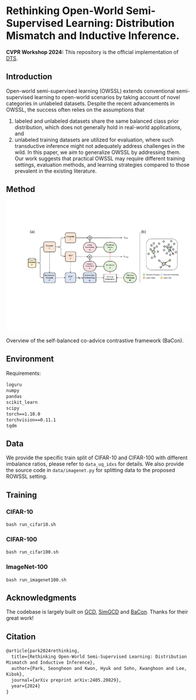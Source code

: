 # Rethinking Open-World Semi-Supervised Learning: Distribution Mismatch and Inductive Inference.

**CVPR Workshop 2024:** This repository is the official implementation of [DTS]().

## Introduction
Open-world semi-supervised learning (OWSSL) extends conventional semi-supervised learning to open-world scenarios by taking account of novel categories in unlabeled datasets.
Despite the recent advancements in OWSSL, the success often relies on the assumptions that
1) labeled and unlabeled datasets share the same balanced class prior distribution, which does not generally hold in real-world applications, and
2) unlabeled training datasets are utilized for evaluation, where such transductive inference might not adequately address challenges in the wild.
In this paper, we aim to generalize OWSSL by addressing them.
Our work suggests that practical OWSSL may require different training settings, evaluation methods, and learning strategies compared to those prevalent in the existing literature.

## Method
<div align=center>
<img src="pipeline.pdf" width="800" >
</div>

Overview of the self-balanced co-advice contrastive framework (BaCon).

## Environment
Requirements:
```
loguru
numpy
pandas
scikit_learn
scipy
torch==1.10.0
torchvision==0.11.1
tqdm
```

## Data
We provide the specific train split of CIFAR-10 and CIFAR-100 with different imbalance ratios, please refer to ```data_uq_idxs``` for details. We also provide the source code in ```data/imagenet.py``` for splitting data to the proposed ROWSSL setting.



## Training
### CIFAR-10
```
bash run_cifar10.sh
```

### CIFAR-100
```
bash run_cifar100.sh
```

### ImageNet-100
```
bash run_imagenet100.sh
```

## Acknowledgments
The codebase is largely built on [GCD](https://github.com/CVMI-Lab/SimGCD), [SimGCD](https://github.com/CVMI-Lab/SimGCD) and [BaCon](https://github.com/JianhongBai/BaCon). Thanks for their great work!

## Citation
```
@article{park2024rethinking,
  title={Rethinking Open-World Semi-Supervised Learning: Distribution Mismatch and Inductive Inference},
  author={Park, Seongheon and Kwon, Hyuk and Sohn, Kwanghoon and Lee, Kibok},
  journal={arXiv preprint arXiv:2405.20829},
  year={2024}
}
```
